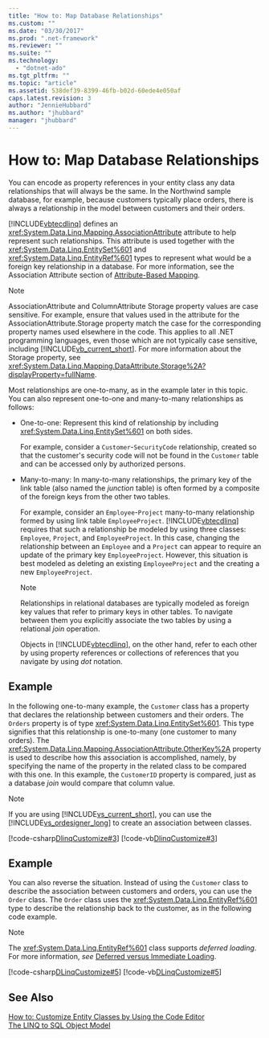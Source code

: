```yaml
---
title: "How to: Map Database Relationships"
ms.custom: ""
ms.date: "03/30/2017"
ms.prod: ".net-framework"
ms.reviewer: ""
ms.suite: ""
ms.technology: 
  - "dotnet-ado"
ms.tgt_pltfrm: ""
ms.topic: "article"
ms.assetid: 538def39-8399-46fb-b02d-60ede4e050af
caps.latest.revision: 3
author: "JennieHubbard"
ms.author: "jhubbard"
manager: "jhubbard"
---
```

# How to: Map Database Relationships
You can encode as property references in your entity class any data relationships that will always be the same. In the Northwind sample database, for example, because customers typically place orders, there is always a relationship in the model between customers and their orders.  
  
 [!INCLUDE[vbtecdlinq](../../../../../../includes/vbtecdlinq-md.md)] defines an <xref:System.Data.Linq.Mapping.AssociationAttribute> attribute to help represent such relationships. This attribute is used together with the <xref:System.Data.Linq.EntitySet%601> and <xref:System.Data.Linq.EntityRef%601> types to represent what would be a foreign key relationship in a database. For more information, see the Association Attribute section of [Attribute-Based Mapping](../../../../../../docs/framework/data/adonet/sql/linq/attribute-based-mapping.md).  
  
> [!NOTE]
>  AssociationAttribute and ColumnAttribute Storage property values are case sensitive. For example, ensure that values used in the attribute for the AssociationAttribute.Storage property match the case for the corresponding property names used elsewhere in the code. This applies to all .NET programming languages, even those which are not typically case sensitive, including [!INCLUDE[vb_current_short](../../../../../../includes/vb-current-short-md.md)]. For more information about the Storage property, see <xref:System.Data.Linq.Mapping.DataAttribute.Storage%2A?displayProperty=fullName>.  
  
 Most relationships are one-to-many, as in the example later in this topic. You can also represent one-to-one and many-to-many relationships as follows:  
  
-   One-to-one: Represent this kind of relationship by including <xref:System.Data.Linq.EntitySet%601> on both sides.  
  
     For example, consider a `Customer`-`SecurityCode` relationship, created so that the customer's security code will not be found in the `Customer` table and can be accessed only by authorized persons.  
  
-   Many-to-many: In many-to-many relationships, the primary key of the link table (also named the *junction* table) is often formed by a composite of the foreign keys from the other two tables.  
  
     For example, consider an `Employee`-`Project` many-to-many relationship formed by using link table `EmployeeProject`. [!INCLUDE[vbtecdlinq](../../../../../../includes/vbtecdlinq-md.md)] requires that such a relationship be modeled by using three classes: `Employee`, `Project`, and `EmployeeProject`. In this case, changing the relationship between an `Employee` and a `Project` can appear to require an update of the primary key `EmployeeProject`. However, this situation is best modeled as deleting an existing `EmployeeProject` and the creating a new `EmployeeProject`.  
  
    > [!NOTE]
    >  Relationships in relational databases are typically modeled as foreign key values that refer to primary keys in other tables. To navigate between them you explicitly associate the two tables by using a relational *join* operation.  
    >   
    >  Objects in [!INCLUDE[vbtecdlinq](../../../../../../includes/vbtecdlinq-md.md)], on the other hand, refer to each other by using property references or collections of references that you navigate by using *dot* notation.  
  
## Example  
 In the following one-to-many example, the `Customer` class has a property that declares the relationship between customers and their orders.  The `Orders` property is of type <xref:System.Data.Linq.EntitySet%601>. This type signifies that this relationship is one-to-many (one customer to many orders). The <xref:System.Data.Linq.Mapping.AssociationAttribute.OtherKey%2A> property is used to describe how this association is accomplished, namely, by specifying the name of the property in the related class to be compared with this one. In this example, the `CustomerID` property is compared, just as a database *join* would compare that column value.  
  
> [!NOTE]
>  If you are using [!INCLUDE[vs_current_short](../../../../../../includes/vs-current-short-md.md)], you can use the [!INCLUDE[vs_ordesigner_long](../../../../../../includes/vs-ordesigner-long-md.md)] to create an association between classes.  
  
 [!code-csharp[DlinqCustomize#3](../../../../../../samples/snippets/csharp/VS_Snippets_Data/DLinqCustomize/cs/Program.cs#3)]
 [!code-vb[DlinqCustomize#3](../../../../../../samples/snippets/visualbasic/VS_Snippets_Data/DLinqCustomize/vb/Module1.vb#3)]  
  
## Example  
 You can also reverse the situation. Instead of using the `Customer` class to describe the association between customers and orders, you can use the `Order` class. The `Order` class uses the <xref:System.Data.Linq.EntityRef%601> type to describe the relationship back to the customer, as in the following code example.  
  
> [!NOTE]
>  The <xref:System.Data.Linq.EntityRef%601> class supports *deferred loading*. For more information, *see* [Deferred versus Immediate Loading](../../../../../../docs/framework/data/adonet/sql/linq/deferred-versus-immediate-loading.md).  
  
 [!code-csharp[DLinqCustomize#5](../../../../../../samples/snippets/csharp/VS_Snippets_Data/DLinqCustomize/cs/Program.cs#5)]
 [!code-vb[DLinqCustomize#5](../../../../../../samples/snippets/visualbasic/VS_Snippets_Data/DLinqCustomize/vb/Module1.vb#5)]  
  
## See Also  
 [How to: Customize Entity Classes by Using the Code Editor](../../../../../../docs/framework/data/adonet/sql/linq/how-to-customize-entity-classes-by-using-the-code-editor.md)   
 [The LINQ to SQL Object Model](../../../../../../docs/framework/data/adonet/sql/linq/the-linq-to-sql-object-model.md)

